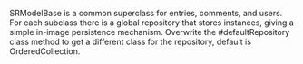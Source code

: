 SRModelBase is a common superclass for entries, comments, and users. For each subclass there is a global repository that stores instances, giving a simple in-image persistence mechanism. Overwrite the #defaultRepository class method to get a different class for the repository, default is OrderedCollection.
